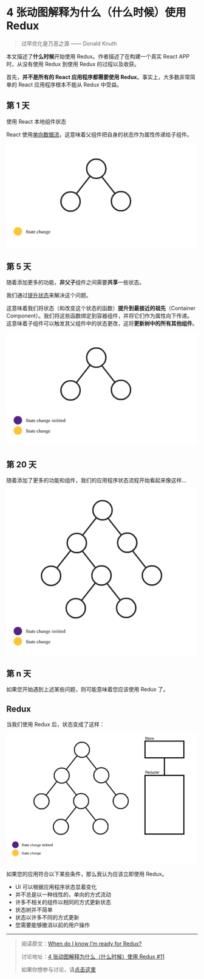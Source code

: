 # 4 张动图解释为什么（什么时候）使用 Redux

> 过早优化是万恶之源 —— Donald Knuth

本文描述了**什么时候**开始使用 Redux。作者描述了在构建一个真实 React APP 时，从没有使用 Redux 到使用 Redux 的过程以及收获。

首先，**并不是所有的 React 应用程序都需要使用 Redux**。事实上，大多数非常简单的 React 应用程序根本不能从 Redux 中受益。

## 第 1 天

使用 React 本地组件状态

React 使用[单向数据流](https://reactjs.org/docs/state-and-lifecycle.html#the-data-flows-down)，这意味着父组件把自身的状态作为属性传递给子组件。

![](../assets/when-do-i-know-im-ready-for-redux-1.gif)

## 第 5 天

随着添加更多的功能，**非父子**组件之间需要**共享**一些状态。

我们通过[提升状态](https://reactjs.org/docs/lifting-state-up.html)来解决这个问题。

这意味着我们将状态（和改变这个状态的函数）**提升到最接近的祖先**（Container Component）。我们将这些函数绑定到容器组件，并将它们作为属性向下传递。这意味着子组件可以触发其父组件中的状态更改，这将**更新树中的所有其他组件**。

![](../assets/when-do-i-know-im-ready-for-redux-2.gif)

## 第 20 天

随着添加了更多的功能和组件，我们的应用程序状态流程开始看起来像这样...

![](../assets/when-do-i-know-im-ready-for-redux-3.gif)

## 第 n 天

如果您开始遇到上述某些问题，则可能意味着您应该使用 Redux 了。

## Redux

当我们使用 Redux 后，状态变成了这样：

![](../assets/when-do-i-know-im-ready-for-redux-4.gif)

如果您的应用符合以下某些条件，那么我认为应该立即使用 Redux。

- UI 可以根据应用程序状态显着变化
- 并不总是以一种线性的，单向的方式流动
- 许多不相关的组件以相同的方式更新状态
- 状态树并不简单
- 状态以许多不同的方式更新
- 您需要能够撤消以前的用户操作

-----------

> 阅读原文：[When do I know I’m ready for Redux?](https://medium.com/dailyjs/when-do-i-know-im-ready-for-redux-f34da253c85f)
>
> 讨论地址：[4 张动图解释为什么（什么时候）使用 Redux #11](https://github.com/dev-reading/fe/issues/11)
> 
> 如果你想参与讨论，请[点击这里](https://github.com/dev-reading/fe)
